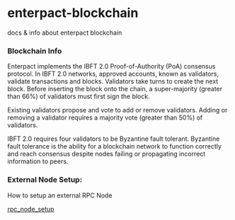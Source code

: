 # enterpact-blockchain
docs &amp; info about enterpact blockchain

### Blockchain Info

Enterpact implements the IBFT 2.0 Proof-of-Authority (PoA) consensus protocol. In IBFT 2.0 networks, approved accounts, known as validators, validate transactions and blocks. Validators take turns to create the next block. Before inserting the block onto the chain, a super-majority (greater than 66%) of validators must first sign the block.

Existing validators propose and vote to add or remove validators. Adding or removing a validator requires a majority vote (greater than 50%) of validators.

IBFT 2.0 requires four validators to be Byzantine fault tolerant. Byzantine fault tolerance is the ability for a blockchain network to function correctly and reach consensus despite nodes failing or propagating incorrect information to peers.


### External Node Setup:

How to setup an external RPC Node

[rpc_node_setup](rpc_node_setup.md)

